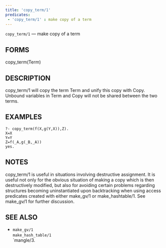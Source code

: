 ```yaml
---
title: 'copy_term/1'
predicates:
 - 'copy_term/1' : make copy of a term
---
```

`copy_term/1` — make copy of a term


## FORMS

copy_term(Term)


## DESCRIPTION

copy_term/1 will copy the term Term and unify this copy with Copy. Unbound variables in Term and Copy will not be shared between the two terms.


## EXAMPLES

```
?- copy_term(f(X,g(Y,X)),Z).
X=X
Y=Y
Z=f(_A,g(_B,_A))
yes.
```


## NOTES

copy_term/1 is useful in situations involving destructive assignment. It is useful not only for the obvious situation of making a copy which is then destructively modified, but also for avoiding certain problems regarding structures becoming uninstantiated upon backtracking when using access predicates created with either make_gv/1 or make_hashtable/1. See make_gv/1 for further discussion.


## SEE ALSO

- `make_gv/1`  
`make_hash_table/1`  
`mangle/3.
